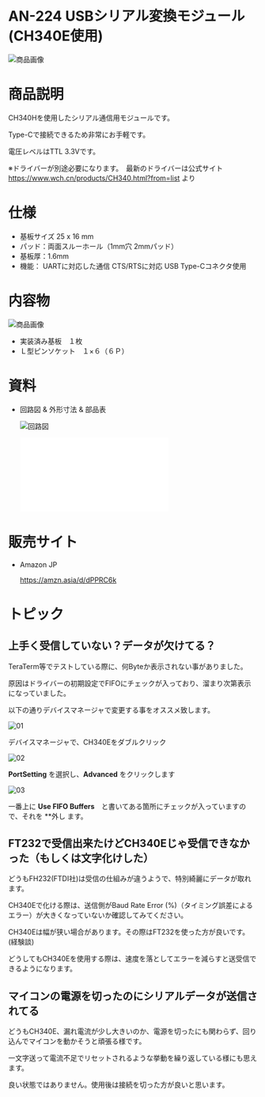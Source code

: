 # AN-224 USBシリアル変換モジュール(CH340E使用)

![商品画像](./img/1024x1024/DSC_4209.png)

# 商品説明

CH340Hを使用したシリアル通信用モジュールです。

Type-Cで接続できるため非常にお手軽です。
        
電圧レベルはTTL 3.3Vです。


※ドライバーが別途必要になります。　最新のドライバーは公式サイト　https://www.wch.cn/products/CH340.html?from=list
より


# 仕様

- 基板サイズ   25 x 16 mm
- パッド：両面スルーホール（1mm穴 2mmパッド）
- 基板厚：1.6mm
- 機能：
      UARTに対応した通信
      CTS/RTSに対応
      USB Type-Cコネクタ使用

# 内容物 

![商品画像](./img/1024x1024/DSC_4220.png)


- 実装済み基板　１枚
- Ｌ型ピンソケット　１×６（６Ｐ）

# 資料

 - 回路図 & 外形寸法 & 部品表


   ![回路図](./img/1024x1024/205810.png)


   ![PDF資料](./PDF/CH340E_3V3.pdf)

# 販売サイト

- Amazon JP

   https://amzn.asia/d/dPPRC6k

# トピック

## 上手く受信していない？データが欠けてる？

   TeraTerm等でテストしている際に、何Byteか表示されない事がありました。

   原因はドライバーの初期設定でFIFOにチェックが入っており、溜まり次第表示になっていました。

   以下の通りデバイスマネージャで変更する事をオススメ致します。

   ![01](./img/Topic/01.png)

   デバイスマネージャで、CH340Eをダブルクリック

   ![02](./img/Topic/02.png)

   **PortSetting** を選択し、**Advanced** をクリックします

   ![03](./img/Topic/03.png)
   
   一番上に **Use FIFO Buffers**　と書いてある箇所にチェックが入っていますので、それを **外し ます。

   
## FT232で受信出来たけどCH340Eじゃ受信できなかった（もしくは文字化けした）

   どうもFH232(FTDI社)は受信の仕組みが違うようで、特別綺麗にデータが取れます。
   
   CH340Eで化ける際は、送信側がBaud Rate Error (%)（タイミング誤差によるエラー）が大きくなっていないか確認してみてください。
   
   CH340Eは幅が狭い場合があります。その際はFT232を使った方が良いです。(経験談)

   どうしてもCH340Eを使用する際は、速度を落としてエラーを減らすと送受信できるようになります。

## マイコンの電源を切ったのにシリアルデータが送信されてる

   どうもCH340E、漏れ電流が少し大きいのか、電源を切ったにも関わらず、回り込んでマイコンを動かそうと頑張る様です。
   
   一文字送って電流不足でリセットされるような挙動を繰り返している様にも思えます。

   良い状態ではありません。使用後は接続を切った方が良いと思います。


<meta name="google-site-verification" content="6oX8ek_6AuKv8MAZi7VcgUb88NGj_nkkWuNGp6OH1JA" />